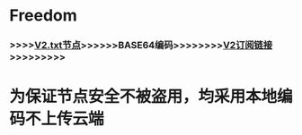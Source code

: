# Freedom
### >>>>[V2.txt节点](https://github.com/KPI0/Freedom/blob/main/V2.txt)>>>>>>BASE64编码>>>>>>>>[V2订阅链接](https://github.com/KPI0/Freedom/blob/main/V2)>>>>>>>>>
# 为保证节点安全不被盗用，均采用本地编码不上传云端

